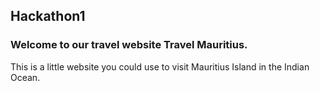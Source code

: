 ## Hackathon1

### Welcome to our travel website Travel Mauritius.

This is a little website you could use to visit Mauritius Island in the Indian Ocean.
